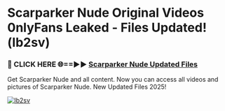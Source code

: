 # Scarparker Nude Original Videos 0nlyFans Leaked - Files Updated! (lb2sv)

<h3>🔴 CLICK HERE 🌐==►► <a href="https://tinyurl.com/5h6xmrr3" rel="nofollow">Scarparker Nude Updated Files</a></h3>

Get Scarparker Nude and all content. Now you can access all videos and pictures of Scarparker Nude. New Updated Files 2025!

[![lb2sv](https://i.imgur.com/KVD873Z.gif)](https://tinyurl.com/5h6xmrr3)
